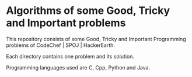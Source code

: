 Algorithms of some Good, Tricky and Important problems
=======================================================

This repository consists of some Good, Tricky and Important Programming
problems of CodeChef | SPOJ | HackerEarth.

Each directory contains one problem and its solution.

Programming languages used are C, Cpp, Python and Java.
